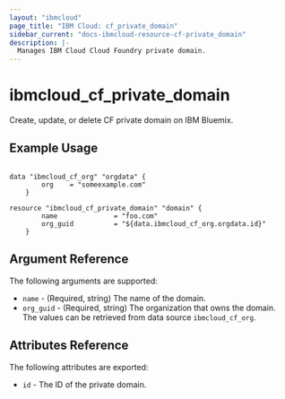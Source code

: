 ```yaml
---
layout: "ibmcloud"
page_title: "IBM Cloud: cf_private_domain"
sidebar_current: "docs-ibmcloud-resource-cf-private_domain"
description: |-
  Manages IBM Cloud Cloud Foundry private domain.
---
```


# ibmcloud\_cf_private_domain

Create, update, or delete CF private domain on IBM Bluemix.

## Example Usage

```hcl
	
data "ibmcloud_cf_org" "orgdata" {
		org    = "someexample.com"
	}
		
resource "ibmcloud_cf_private_domain" "domain" {
		name              = "foo.com"
		org_guid          = "${data.ibmcloud_cf_org.orgdata.id}"
	}

```

## Argument Reference

The following arguments are supported:

* `name` - (Required, string) The name of the domain.
* `org_guid` - (Required, string) The organization that owns the domain. The values can be retrieved from data source `ibmcloud_cf_org`.

## Attributes Reference

The following attributes are exported:

* `id` - The ID of the private domain.

